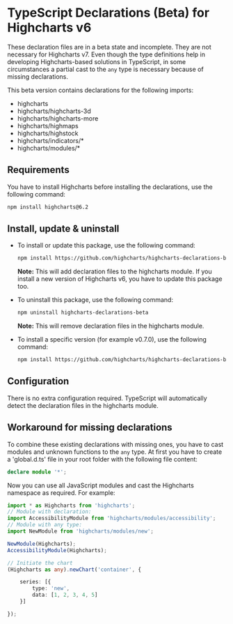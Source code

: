 
# TypeScript Declarations (Beta) for Highcharts v6

These declaration files are in a beta state and incomplete. They are not
necessary for Highcharts v7. Even though the type definitions help in developing
Highcharts-based solutions in TypeScript, in some circumstances a partial cast
to the `any` type is necessary because of missing declarations.

This beta version contains declarations for the following imports:

- highcharts
- highcharts/highcharts-3d
- highcharts/highcharts-more
- highcharts/highmaps
- highcharts/highstock
- highcharts/indicators/*
- highcharts/modules/*



## Requirements

You have to install Highcharts before installing the declarations, use the following command:
```sh
npm install highcharts@6.2
```



## Install, update & uninstall

- To install or update this package, use the following command:
  ```sh
  npm install https://github.com/highcharts/highcharts-declarations-beta
  ```
  **Note:** This will add declaration files to the highcharts module. If you
  install a new version of Highcharts v6, you have to update this package too.

- To uninstall this package, use the following command:
  ```sh
  npm uninstall highcharts-declarations-beta
  ```
  **Note:** This will remove declaration files in the highcharts module.

- To install a specific version (for example v0.7.0), use the following command:
  ```sh
  npm install https://github.com/highcharts/highcharts-declarations-beta#v0.7.0
  ```


## Configuration

There is no extra configuration required. TypeScript will automatically detect
the declaration files in the highcharts module.



## Workaround for missing declarations

To combine these existing declarations with missing ones, you have to cast
modules and unknown functions to the `any` type. At first you have to create a
'global.d.ts' file in your root folder with the following file content:

```TypeScript
declare module '*';
```

Now you can use all JavaScript modules and cast the Highcharts namespace as
required. For example:

```TypeScript
import * as Highcharts from 'highcharts';
// Module with declaration:
import AccessibilityModule from 'highcharts/modules/accessibility';
// Module with any type:
import NewModule from 'highcharts/modules/new';

NewModule(Highcharts);
AccessibilityModule(Highcharts);

// Initiate the chart
(Highcharts as any).newChart('container', {

    series: [{
        type: 'new',
        data: [1, 2, 3, 4, 5]
    }]

});
```
